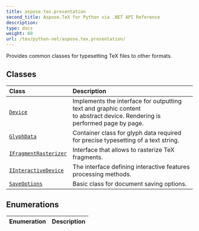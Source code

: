 ```yaml
---
title: aspose.tex.presentation
second_title: Aspose.TeX for Python via .NET API Reference
description: 
type: docs
weight: 60
url: /tex/python-net/aspose.tex.presentation/
---
```



Provides common classes for typesetting TeX files to other formats.

## Classes
| Class | Description |
| :- | :- |
| [`Device`](/tex/python-net/aspose.tex.presentation/device/) | Implements the interface for outputting text and graphic content<br/>            to abstract device. Rendering is performed page by page. |
| [`GlyphData`](/tex/python-net/aspose.tex.presentation/glyphdata/) | Container class for glyph data required for precise typesetting of a text string. |
| [`IFragmentRasterizer`](/tex/python-net/aspose.tex.presentation/ifragmentrasterizer/) | Interface that allows to rasterize TeX fragments. |
| [`IInteractiveDevice`](/tex/python-net/aspose.tex.presentation/iinteractivedevice/) | The interface defining interactive features processing methods. |
| [`SaveOptions`](/tex/python-net/aspose.tex.presentation/saveoptions/) | Basic class for document saving options. |
## Enumerations
| Enumeration | Description |
| :- | :- |
